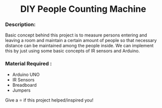 <h1 align='center'>DIY People Counting Machine</h1>

<h3>Description:</h3>
Basic concept behind this project is to measure persons entering and leaving a room and maintain a certain amount of people so that necessary distance can be maintained among the people inside. We can implement this by just using some basic concepts of IR sensors and Arduino.


<h3>Material Required :</h3>

- Arduino UNO
- IR Sensors
- Breadboard
- Jumpers


Give a ⭐️ if this project helped/inspired you!
